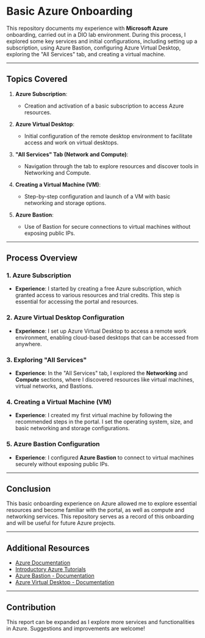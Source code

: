 # Basic Azure Onboarding

This repository documents my experience with **Microsoft Azure** onboarding, carried out in a DIO lab environment. During this process, I explored some key services and initial configurations, including setting up a subscription, using Azure Bastion, configuring Azure Virtual Desktop, exploring the "All Services" tab, and creating a virtual machine.

---

## Topics Covered

1. **Azure Subscription**: 
   - Creation and activation of a basic subscription to access Azure resources.

2. **Azure Virtual Desktop**: 
   - Initial configuration of the remote desktop environment to facilitate access and work on virtual desktops.

3. **"All Services" Tab (Network and Compute)**: 
   - Navigation through the tab to explore resources and discover tools in Networking and Compute.

4. **Creating a Virtual Machine (VM)**: 
   - Step-by-step configuration and launch of a VM with basic networking and storage options.

5. **Azure Bastion**: 
   - Use of Bastion for secure connections to virtual machines without exposing public IPs.
---

## Process Overview

### 1. Azure Subscription
   - **Experience**: I started by creating a free Azure subscription, which granted access to various resources and trial credits. This step is essential for accessing the portal and resources.

### 2. Azure Virtual Desktop Configuration
   - **Experience**: I set up Azure Virtual Desktop to access a remote work environment, enabling cloud-based desktops that can be accessed from anywhere.

### 3. Exploring "All Services"
   - **Experience**: In the "All Services" tab, I explored the **Networking** and **Compute** sections, where I discovered resources like virtual machines, virtual networks, and Bastions.

### 4. Creating a Virtual Machine (VM)
   - **Experience**: I created my first virtual machine by following the recommended steps in the portal. I set the operating system, size, and basic networking and storage configurations.

### 5. Azure Bastion Configuration
   - **Experience**: I configured **Azure Bastion** to connect to virtual machines securely without exposing public IPs.
---

## Conclusion

This basic onboarding experience on Azure allowed me to explore essential resources and become familiar with the portal, as well as compute and networking services. This repository serves as a record of this onboarding and will be useful for future Azure projects.

---

## Additional Resources

- [Azure Documentation](https://docs.microsoft.com/en-us/azure/)
- [Introductory Azure Tutorials](https://docs.microsoft.com/en-us/learn/azure/)
- [Azure Bastion - Documentation](https://docs.microsoft.com/en-us/azure/bastion/)
- [Azure Virtual Desktop - Documentation](https://docs.microsoft.com/en-us/azure/virtual-desktop/)

---

## Contribution

This report can be expanded as I explore more services and functionalities in Azure. Suggestions and improvements are welcome!
